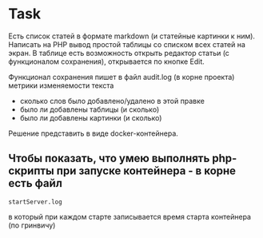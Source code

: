 # Task
Есть список статей в формате markdown (и статейные картинки к ним). Написать на PHP вывод простой таблицы со списком всех статей на экран. 
В таблице есть возможность открыть редактор статьи (с функционалом сохранения), открывается по кнопке Edit.

Функционал сохранения пишет в файл audit.log (в корне проекта) метрики изменяемости текста
- сколько слов было добавлено/удалено в этой правке
- было ли добавлены таблицы (и сколько)
- было ли добавлены картинки (и сколько)

Решение представить в виде docker-контейнера. 

## Чтобы показать, что умею выполнять php-скрипты при запуске контейнера - в корне есть файл  
```
startServer.log
```
в который при каждом старте записывается время старта контейнера (по гринвичу)